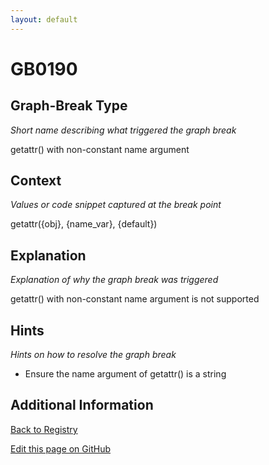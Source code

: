 ```yaml
---
layout: default
---
```

# GB0190

## Graph-Break Type
*Short name describing what triggered the graph break*

getattr() with non-constant name argument

## Context
*Values or code snippet captured at the break point*

getattr({obj}, {name_var}, {default})

## Explanation
*Explanation of why the graph break was triggered*

getattr() with non-constant name argument is not supported

## Hints
*Hints on how to resolve the graph break*

- Ensure the name argument of getattr() is a string


## Additional Information

<!-- ADDITIONAL INFORMATION START - Add custom information below this line -->

<!-- ADDITIONAL INFORMATION END -->

[Back to Registry](../index.html)

[Edit this page on GitHub](https://github.com/pytorch-labs/compile-graph-break-site/edit/main/docs/gb/gb0190.md)
